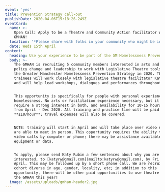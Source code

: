 ```yaml
---
event: 'yes'
title: Prevention Strategy call-out
publishDate: 2020-04-06T15:18:26.249Z
eventCard:
  name: >-
    Open Call: Apply to be a Theatre and Community Action facilitator with the
    GMHAN!
  location: '*Please share with folks in your community who might be interested*'
  date: Weds 15th April
content:
  heading: Use your experience to be part of the GM Homelessness Prevention Strategy
  body: >-
    The GMHAN is recruiting 5 community members interested in arts and activism,
    policy change and leadership to work with Legislative Theatre tools towards
    the Greater Manchester Homelessness Prevention Strategy in 2020. The
    trainees will work closely with legislative theatre facilitator Katy Rubin,
    and will help lead workshops, dialogues and performances throughout GM. 


    This opportunity is specifically for people with personal experience of
    homelessness. No arts or facilitation experience necessary, but it does
    require a strong interest in both, and availability for 10-15 hours/month
    from April - Dec 2020. All training and practice time will be paid at
    **£10/hour**; travel expenses will also be covered. 


    NOTE: training will start in April and will take place over video until we
    are able to meet in person. This opportunity requires the ability to join
    video calls by computer or phone; there may be assistance available for
    equipment or data.


    To apply, please send Katy Rubin a few sentences about why you are
    interested, to [katyrw@gmail.com](mailto:katyrw@gmail.com), by Fri 3rd
    April. This may be followed up by a short phone call. We are recruiting a
    cohort diverse in age, gender, locality, etc; in addition to this
    opportunity, there will be other paid opportunities to use theatre within
    the GMHAN this year!
  image: /assets/uploads/gmhan-header2.jpg
---
```

